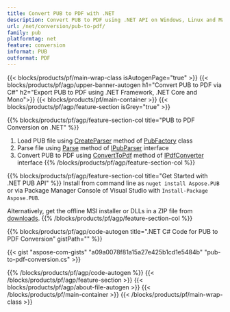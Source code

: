 ```yaml
---
title: Convert PUB to PDF with .NET 
description: Convert PUB to PDF using .NET API on Windows, Linux and Mac OS X. Publisher conversion functionality that is easy to integrate into your own solution.
url: /net/conversion/pub-to-pdf/
family: pub
platformtag: net
feature: conversion
informat: PUB
outformat: PDF
---
```


{{< blocks/products/pf/main-wrap-class isAutogenPage="true" >}}
{{< blocks/products/pf/agp/upper-banner-autogen h1="Convert PUB to PDF via C#" h2="Export PUB to PDF using .NET Framework, .NET Core and Mono">}}
{{< blocks/products/pf/main-container >}}
{{< blocks/products/pf/agp/feature-section isGrey="true" >}}

{{% blocks/products/pf/agp/feature-section-col title="PUB to PDF Conversion on .NET" %}}
1. Load PUB file using [CreateParser](https://apireference.aspose.com/pub/net/aspose.pub/pubfactory/methods/createparser/index) method of [PubFactory](https://apireference.aspose.com/pub/net/aspose.pub/pubfactory) class
2. Parse file using [Parse](https://apireference.aspose.com/pub/net/aspose.pub/ipubparser/methods/parse) method of [IPubParser](https://apireference.aspose.com/pub/net/aspose.pub/ipubparser) interface
3. Convert PUB to PDF using [ConvertToPdf](https://apireference.aspose.com/pub/net/aspose.pub/ipdfconverter/methods/converttopdf) method of [IPdfConverter](https://apireference.aspose.com/pub/net/aspose.pub/ipdfconverter) interface 
{{% /blocks/products/pf/agp/feature-section-col %}}

{{% blocks/products/pf/agp/feature-section-col title="Get Started with .NET PUB API" %}}
Install from command line as ```nuget install Aspose.PUB``` or via Package Manager Console of Visual Studio with ```Install-Package Aspose.PUB```.

Alternatively, get the offline MSI installer or DLLs in a ZIP file from [downloads](https://downloads.aspose.com/pub/net).
{{% /blocks/products/pf/agp/feature-section-col %}}

{{% blocks/products/pf/agp/code-autogen title=".NET C# Code for PUB to PDF Conversion" gistPath="" %}}

{{< gist "aspose-com-gists" "a09a0078f81a15a27e425b1cd1e5484b" "pub-to-pdf-conversion.cs" >}}

{{% /blocks/products/pf/agp/code-autogen %}}
{{< /blocks/products/pf/agp/feature-section >}}
{{< blocks/products/pf/agp/about-file-autogen >}}
{{< /blocks/products/pf/main-container >}}
{{< /blocks/products/pf/main-wrap-class >}}